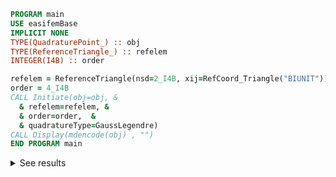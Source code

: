 ```fortran
PROGRAM main
USE easifemBase
IMPLICIT NONE
TYPE(QuadraturePoint_) :: obj
TYPE(ReferenceTriangle_) :: refelem
INTEGER(I4B) :: order

refelem = ReferenceTriangle(nsd=2_I4B, xij=RefCoord_Triangle("BIUNIT"))
order = 4_I4B
CALL Initiate(obj=obj, &
  & refelem=refelem, &
  & order=order,  &
  & quadratureType=GaussLegendre)
CALL Display(mdencode(obj) , "")
END PROGRAM main
```

<details>
<summary>See results</summary>
<div>

|    |          |          |          |          |         |          |
| -- | -------- | -------- | -------- | -------- | ------- | -------- |
| x1 | -0.81685 | 0.6337   | -0.81685 | -0.1081  | -0.1081 | -0.78379 |
| x2 | -0.81685 | -0.81685 | 0.6337   | -0.78379 | -0.1081 | -0.1081  |
| w  | 0.2199   | 0.2199   | 0.2199   | 0.44676  | 0.44676 | 0.44676  |

</div>
</details>
